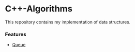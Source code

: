 # C++-Algorithms
This repository contains my implementation of data structures.
### Features
* [Queue](https://github.com/Exceleent/C-Algorithms/tree/master/Queue)

